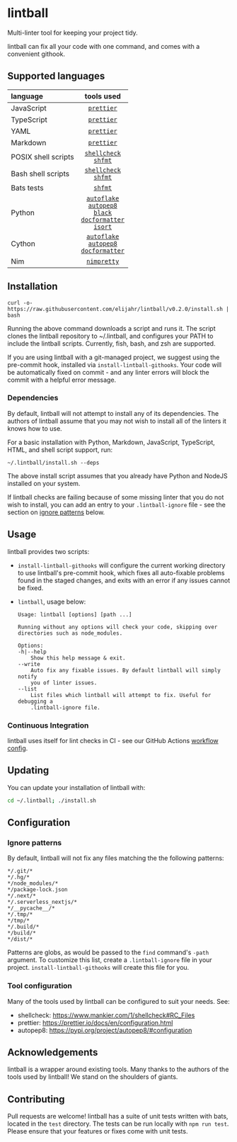 # lintball

Multi-linter tool for keeping your project tidy.

lintball can fix all your code with one command, and comes with a convenient githook.

## Supported languages

| language            |                                               tools used                                               |
| :------------------ | :----------------------------------------------------------------------------------------------------: |
| JavaScript          |                                            [`prettier`][1]                                             |
| TypeScript          |                                            [`prettier`][1]                                             |
| YAML                |                                            [`prettier`][1]                                             |
| Markdown            |                                            [`prettier`][1]                                             |
| POSIX shell scripts |                                  [`shellcheck`][2] <br/> [`shfmt`][3]                                  |
| Bash shell scripts  |                                  [`shellcheck`][2] <br/> [`shfmt`][3]                                  |
| Bats tests          |                                              [`shfmt`][2]                                              |
| Python              | [`autoflake`][4] <br/> [`autopep8`][5] <br/> [`black`][6] <br/> [`docformatter`][7] <br/> [`isort`][8] |
| Cython              |                    [`autoflake`][4] <br/> [`autopep8`][5] <br/> [`docformatter`][7]                    |
| Nim                 |                                            [`nimpretty`][9]                                            |

[1]: https://prettier.io/
[2]: https://www.shellcheck.net/
[3]: https://github.com/mvdan/sh
[4]: https://pypi.org/project/autoflake/
[5]: https://pypi.org/project/autopep8/
[6]: https://github.com/psf/black
[7]: https://pypi.org/project/docformatter/
[8]: https://pypi.org/project/isort/
[9]: https://nim-lang.org/docs/tools.html

## Installation

```shell
curl -o- https://raw.githubusercontent.com/elijahr/lintball/v0.2.0/install.sh | bash
```

Running the above command downloads a script and runs it. The script clones the lintball repository to ~/.lintball, and configures your PATH to include the lintball scripts. Currently, fish, bash, and zsh are supported.

If you are using lintball with a git-managed project, we suggest using the pre-commit hook, installed via `install-lintball-githooks`. Your code will be automatically fixed on commit - and any linter errors will block the commit with a helpful error message.

### Dependencies

By default, lintball will not attempt to install any of its dependencies. The authors of lintball assume that you may not wish to install all of the linters it knows how to use.

For a basic installation with Python, Markdown, JavaScript, TypeScript, HTML, and shell script support, run:

```shell
~/.lintball/install.sh --deps
```

The above install script assumes that you already have Python and NodeJS installed on your system.

If lintball checks are failing because of some missing linter that you do not wish to install, you can add an entry to your `.lintball-ignore` file - see the section on [ignore patterns](#ignore-patterns) below.

## Usage

lintball provides two scripts:

- `install-lintball-githooks` will configure the current working directory to use lintball's pre-commit hook, which fixes all auto-fixable problems found in the staged changes, and exits with an error if any issues cannot be fixed.
- `lintball`, usage below:

  ```
  Usage: lintball [options] [path ...]

  Running without any options will check your code, skipping over directories such as node_modules.

  Options:
  -h|--help
      Show this help message & exit.
  --write
      Auto fix any fixable issues. By default lintball will simply notify
      you of linter issues.
  --list
      List files which lintball will attempt to fix. Useful for debugging a
      .lintball-ignore file.
  ```

### Continuous Integration

lintball uses itself for lint checks in CI - see our GitHub Actions [workflow config](/elijahr/lintball/tree/devel/.github/workflows/workflow.yml).

## Updating

You can update your installation of lintball with:

```sh
cd ~/.lintball; ./install.sh
```

## Configuration

### Ignore patterns

By default, lintball will not fix any files matching the the following patterns:

```
*/.git/*
*/.hg/*
*/node_modules/*
*/package-lock.json
*/.next/*
*/.serverless_nextjs/*
*/__pycache__/*
*/.tmp/*
*/tmp/*
*/.build/*
*/build/*
*/dist/*
```

Patterns are globs, as would be passed to the `find` command's `-path` argument.
To customize this list, create a `.lintball-ignore` file in your project.
`install-lintball-githooks` will create this file for you.

### Tool configuration

Many of the tools used by lintball can be configured to suit your needs. See:

- shellcheck: https://www.mankier.com/1/shellcheck#RC_Files
- prettier: https://prettier.io/docs/en/configuration.html
- autopep8: https://pypi.org/project/autopep8/#configuration

## Acknowledgements

lintball is a wrapper around existing tools. Many thanks to the authors of the tools used by lintball! We stand on the shoulders of giants.

## Contributing

Pull requests are welcome! lintball has a suite of unit tests written with bats, located in the `test` directory. The tests can be run locally with `npm run test`. Please ensure that your features or fixes come with unit tests.
